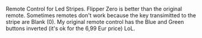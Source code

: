 Remote Control for Led Stripes. Flipper Zero is better than the original remote. Sometimes remotes don't work because the key transimitted to the stripe are Blank (0). My original remote control has the Blue and Green buttons inverted (it's ok for the 6,99 Eur price) LoL.
